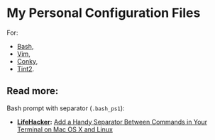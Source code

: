 # My Personal Configuration Files

For:

- [Bash](http://en.wikipedia.org/wiki/Bash_%28Unix_shell%29),
- [Vim](http://en.wikipedia.org/wiki/Vim_%28text_editor%29),
- [Conky](http://conky.sourceforge.net/),
- [Tint2](http://code.google.com/p/tint2/).

## Read more:

Bash prompt with separator (`.bash_ps1`):

- **[LifeHacker](http://lifehacker.com/):** [Add a Handy Separator Between Commands in Your Terminal on Mac OS X and Linux](http://lifehacker.com/5840450/add-a-handy-separator-between-commands-in-your-terminal-on-mac-os-x-and-linux/)
